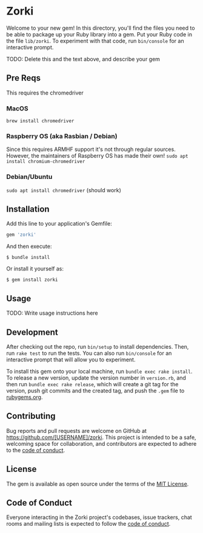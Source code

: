# Zorki

Welcome to your new gem! In this directory, you'll find the files you need to be able to package up your Ruby library into a gem. Put your Ruby code in the file `lib/zorki`. To experiment with that code, run `bin/console` for an interactive prompt.

TODO: Delete this and the text above, and describe your gem

## Pre Reqs

This requires the chromedriver

### MacOS

`brew install chromedriver`

### Raspberry OS (aka Rasbian / Debian)
Since this requires ARMHF support it's not through regular sources. However, the maintainers of Raspberry OS has made their own!
`sudo apt install chromium-chromedriver`

### Debian/Ubuntu
`sudo apt install chromedriver` (should work)

## Installation

Add this line to your application's Gemfile:

```ruby
gem 'zorki'
```

And then execute:

    $ bundle install

Or install it yourself as:

    $ gem install zorki

## Usage

TODO: Write usage instructions here

## Development

After checking out the repo, run `bin/setup` to install dependencies. Then, run `rake test` to run the tests. You can also run `bin/console` for an interactive prompt that will allow you to experiment.

To install this gem onto your local machine, run `bundle exec rake install`. To release a new version, update the version number in `version.rb`, and then run `bundle exec rake release`, which will create a git tag for the version, push git commits and the created tag, and push the `.gem` file to [rubygems.org](https://rubygems.org).

## Contributing

Bug reports and pull requests are welcome on GitHub at https://github.com/[USERNAME]/zorki. This project is intended to be a safe, welcoming space for collaboration, and contributors are expected to adhere to the [code of conduct](https://github.com/[USERNAME]/zorki/blob/master/CODE_OF_CONDUCT.md).

## License

The gem is available as open source under the terms of the [MIT License](https://opensource.org/licenses/MIT).

## Code of Conduct

Everyone interacting in the Zorki project's codebases, issue trackers, chat rooms and mailing lists is expected to follow the [code of conduct](https://github.com/[USERNAME]/zorki/blob/master/CODE_OF_CONDUCT.md).
